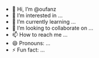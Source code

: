 - 👋 Hi, I’m @oufanz
- 👀 I’m interested in ...
- 🌱 I’m currently learning ...
- 💞️ I’m looking to collaborate on ...
- 📫 How to reach me ...
- 😄 Pronouns: ...
- ⚡ Fun fact: ...

<!---
oufanz/oufanz is a ✨ special ✨ repository because its `README.md` (this file) appears on your GitHub profile.
You can click the Preview link to take a look at your changes.
--->
